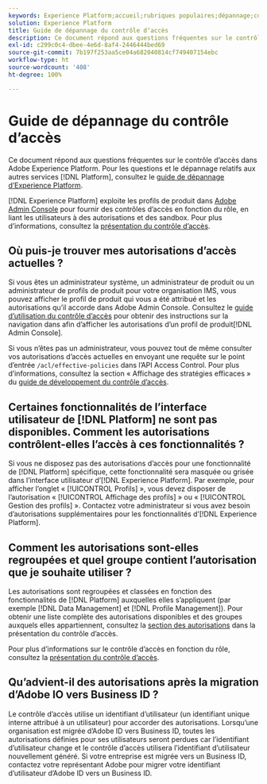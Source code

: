 ```yaml
---
keywords: Experience Platform;accueil;rubriques populaires;dépannage;contrôle dʼaccès
solution: Experience Platform
title: Guide de dépannage du contrôle dʼaccès
description: Ce document répond aux questions fréquentes sur le contrôle d’accès dans Adobe Experience Platform.
exl-id: c299c0c4-dbee-4e6d-8af4-2446444bed69
source-git-commit: 7b197f253aa5ce04a682040814cf749407154ebc
workflow-type: ht
source-wordcount: '408'
ht-degree: 100%

---
```


# Guide de dépannage du contrôle d’accès

Ce document répond aux questions fréquentes sur le contrôle d’accès dans Adobe Experience Platform. Pour les questions et le dépannage relatifs aux autres services [!DNL Platform], consultez le [guide de dépannage dʼExperience Platform](../landing/troubleshooting.md).

[!DNL Experience Platform] exploite les profils de produit dans [Adobe Admin Console](https://adminconsole.adobe.com) pour fournir des contrôles d’accès en fonction du rôle, en liant les utilisateurs à des autorisations et des sandbox.  Pour plus d’informations, consultez la [présentation du contrôle d’accès](home.md).

## Où puis-je trouver mes autorisations d’accès actuelles ?

Si vous êtes un administrateur système, un administrateur de produit ou un administrateur de profils de produit pour votre organisation IMS, vous pouvez afficher le profil de produit qui vous a été attribué et les autorisations qu’il accorde dans Adobe Admin Console. Consultez le [guide d’utilisation du contrôle d’accès](./ui/overview.md) pour obtenir des instructions sur la navigation dans afin d’afficher les autorisations d’un profil de produit[!DNL Admin Console].

Si vous n’êtes pas un administrateur, vous pouvez tout de même consulter vos autorisations d’accès actuelles en envoyant une requête sur le point d’entrée `/acl/effective-policies` dans l’API Access Control. Pour plus d’informations, consultez la section « Affichage des stratégies efficaces » du [guide de développement du contrôle d’accès](./api/effective-policies.md).

## Certaines fonctionnalités de lʼinterface utilisateur de [!DNL Platform] ne sont pas disponibles. Comment les autorisations contrôlent-elles l’accès à ces fonctionnalités ?

Si vous ne disposez pas des autorisations dʼaccès pour une fonctionnalité de [!DNL Platform] spécifique, cette fonctionnalité sera masquée ou grisée dans lʼinterface utilisateur dʼ[!DNL Experience Platform]. Par exemple, pour afficher lʼonglet « [!UICONTROL Profils] », vous devez disposer de lʼautorisation « [!UICONTROL Affichage des profils] » ou « [!UICONTROL Gestion des profils] ». Contactez votre administrateur si vous avez besoin dʼautorisations supplémentaires pour les fonctionnalités dʼ[!DNL Experience Platform].

## Comment les autorisations sont-elles regroupées et quel groupe contient l’autorisation que je souhaite utiliser ?

Les autorisations sont regroupées et classées en fonction des fonctionnalités de [!DNL Platform] auxquelles elles sʼappliquent (par exemple [!DNL Data Management] et [!DNL Profile Management]). Pour obtenir une liste complète des autorisations disponibles et des groupes auxquels elles appartiennent, consultez la [section des autorisations](home.md#permissions) dans la présentation du contrôle d’accès.

Pour plus d’informations sur le contrôle d’accès en fonction du rôle, consultez la [présentation du contrôle d’accès](home.md).

## Qu’advient-il des autorisations après la migration d’Adobe IO vers Business ID ?

Le contrôle d’accès utilise un identifiant d’utilisateur (un identifiant unique interne attribué à un utilisateur) pour accorder des autorisations. Lorsqu’une organisation est migrée d’Adobe ID vers Business ID, toutes les autorisations définies pour ses utilisateurs seront perdues car l’identifiant d’utilisateur change et le contrôle d’accès utilisera l’identifiant d’utilisateur nouvellement généré. Si votre entreprise est migrée vers un Business ID, contactez votre représentant Adobe pour migrer votre identifiant d’utilisateur d’Adobe ID vers un Business ID.
